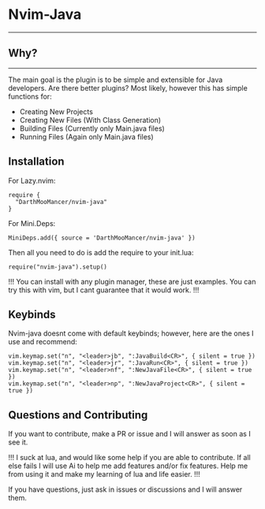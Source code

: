 # Nvim-Java
**********

## Why?
-------

The main goal is the plugin is to be simple and extensible for Java developers. Are there better plugins? Most likely, however this has simple functions for:

- Creating New Projects
- Creating New Files (With Class Generation)
- Building Files (Currently only Main.java files)
- Running Files (Again only Main.java files)

## Installation

For Lazy.nvim:
```
require {
  "DarthMooMancer/nvim-java"
}
```

For Mini.Deps:
```
MiniDeps.add({ source = 'DarthMooMancer/nvim-java' })
```

Then all you need to do is add the require to your init.lua:
```
require("nvim-java").setup()
```
!!! You can install with any plugin manager, these are just examples. You can try this with vim, but I cant guarantee that it would work. !!!

## Keybinds

Nvim-java doesnt come with default keybinds; however, here are the ones I use and recommend:

```
vim.keymap.set("n", "<leader>jb", ":JavaBuild<CR>", { silent = true })
vim.keymap.set("n", "<leader>jr", ":JavaRun<CR>", { silent = true })
vim.keymap.set("n", "<leader>nf", ":NewJavaFile<CR>", { silent = true })
vim.keymap.set("n", "<leader>np", ":NewJavaProject<CR>", { silent = true })
```

## Questions and Contributing

If you want to contribute, make a PR or issue and I will answer as soon as I see it. 

!!! I suck at lua, and would like some help if you are able to contribute. If all else fails I will use Ai to help me add features and/or fix features. Help me from using it and make my learning of lua and life easier. !!!

If you have questions, just ask in issues or discussions and I will answer them.
